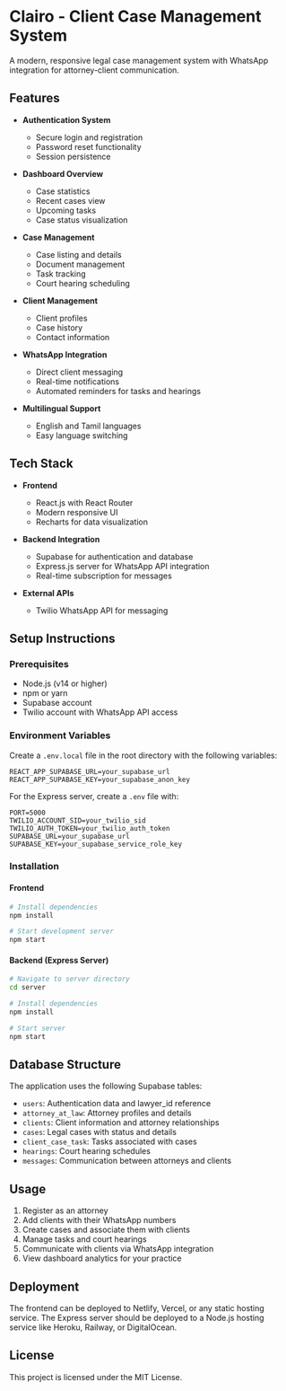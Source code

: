 # Clairo - Client Case Management System

A modern, responsive legal case management system with WhatsApp integration for attorney-client communication.

## Features

- **Authentication System**
  - Secure login and registration
  - Password reset functionality
  - Session persistence

- **Dashboard Overview**
  - Case statistics
  - Recent cases view
  - Upcoming tasks
  - Case status visualization

- **Case Management**
  - Case listing and details
  - Document management
  - Task tracking
  - Court hearing scheduling

- **Client Management**
  - Client profiles
  - Case history
  - Contact information

- **WhatsApp Integration**
  - Direct client messaging
  - Real-time notifications
  - Automated reminders for tasks and hearings

- **Multilingual Support**
  - English and Tamil languages
  - Easy language switching

## Tech Stack

- **Frontend**
  - React.js with React Router
  - Modern responsive UI
  - Recharts for data visualization

- **Backend Integration**
  - Supabase for authentication and database
  - Express.js server for WhatsApp API integration
  - Real-time subscription for messages

- **External APIs**
  - Twilio WhatsApp API for messaging

## Setup Instructions

### Prerequisites

- Node.js (v14 or higher)
- npm or yarn
- Supabase account
- Twilio account with WhatsApp API access

### Environment Variables

Create a `.env.local` file in the root directory with the following variables:

```
REACT_APP_SUPABASE_URL=your_supabase_url
REACT_APP_SUPABASE_KEY=your_supabase_anon_key
```

For the Express server, create a `.env` file with:

```
PORT=5000
TWILIO_ACCOUNT_SID=your_twilio_sid
TWILIO_AUTH_TOKEN=your_twilio_auth_token
SUPABASE_URL=your_supabase_url
SUPABASE_KEY=your_supabase_service_role_key
```

### Installation

#### Frontend
```bash
# Install dependencies
npm install

# Start development server
npm start
```

#### Backend (Express Server)
```bash
# Navigate to server directory
cd server

# Install dependencies
npm install

# Start server
npm start
```

## Database Structure

The application uses the following Supabase tables:

- `users`: Authentication data and lawyer_id reference
- `attorney_at_law`: Attorney profiles and details
- `clients`: Client information and attorney relationships
- `cases`: Legal cases with status and details
- `client_case_task`: Tasks associated with cases
- `hearings`: Court hearing schedules
- `messages`: Communication between attorneys and clients

## Usage

1. Register as an attorney
2. Add clients with their WhatsApp numbers
3. Create cases and associate them with clients
4. Manage tasks and court hearings
5. Communicate with clients via WhatsApp integration
6. View dashboard analytics for your practice

## Deployment

The frontend can be deployed to Netlify, Vercel, or any static hosting service. The Express server should be deployed to a Node.js hosting service like Heroku, Railway, or DigitalOcean.

## License

This project is licensed under the MIT License.
